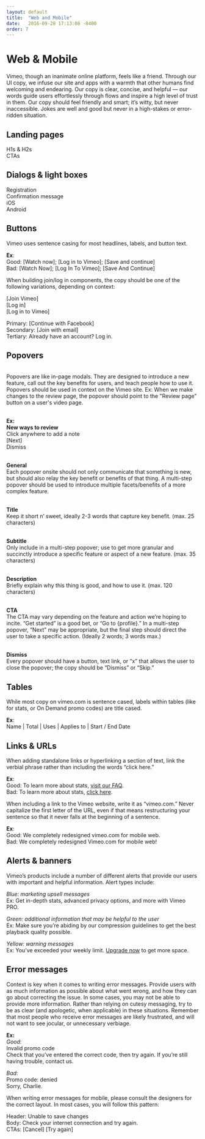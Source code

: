 ```yaml
---
layout: default
title:  "Web and Mobile"
date:   2016-09-28 17:13:08 -0400
order: 7
---
```

# Web & Mobile

Vimeo, though an inanimate online platform, feels like a friend. Through our UI copy, we infuse our site and apps with a warmth that other humans find welcoming and endearing. Our copy is clear, concise, and helpful — our words guide users effortlessly through flows and inspire a high level of trust in them. Our copy should feel friendly and smart; it’s witty, but never inaccessible. Jokes are well and good but never in a high-stakes or error-ridden situation.  

## Landing pages

H1s & H2s<br>
CTAs

## Dialogs & light boxes

Registration
<br>Confirmation message
<br>iOS
<br>Android


## Buttons

Vimeo uses sentence casing for most headlines, labels, and button text.

**Ex**:<br>
Good: [Watch now]; [Log in to Vimeo]; [Save and continue]<br>
Bad: [Watch Now]; [Log In To Vimeo]; [Save And Continue]

When building join/log in components, the copy should be one of the following variations, depending on context:

[Join Vimeo]
<br>[Log in]
<br>[Log in to Vimeo]

Primary: [Continue with Facebook]
<br>Secondary: [Join with email]
<br>Tertiary: Already have an account? Log in.

## Popovers
<br> Popovers are like in-page modals. They are designed to introduce a new feature, call out the key benefits for users, and teach people how to use it. Popovers should be used in context on the Vimeo site. Ex: When we make changes to the review page, the popover should point to the "Review page" button on a user's video page.

<br>**Ex:** 
<br>**New ways to review**
<br>Click anywhere to add a note
<br>[Next]
<br>Dismiss

<br>**General**
<br>Each popover onsite should not only communicate that something is new, but should also relay the key benefit or benefits of that thing. A multi-step popover should be used to introduce multiple facets/benefits of a more complex feature.

<br>**Title**
<br>Keep it short n’ sweet, ideally 2-3 words that capture key benefit. (max. 25 characters)

<br>**Subtitle**
<br>Only include in a multi-step popover; use to get more granular and succinctly introduce a specific feature or aspect of a new feature. (max. 35 characters) 

<br>**Description**
<br>Briefly explain why this thing is good, and how to use it. (max. 120 characters)

<br>**CTA**
<br>The CTA may vary depending on the feature and action we’re hoping to incite. “Get started” is a good bet, or “Go to {profile}.” In a multi-step popover, “Next” may be appropriate, but the final step should direct the user to take a specific action. (Ideally 2 words; 3 words max.) 

<br>**Dismiss**
<br>Every popover should have a button, text link, or “x” that allows the user to close the popover; the copy should be “Dismiss” or “Skip.”

## Tables
While most copy on vimeo.com is sentence cased, labels within tables (like for stats, or On Demand promo codes) are title cased.

**Ex**:<br>
Name | Total | Uses | Applies to | Start / End Date

## Links & URLs
When adding standalone links or hyperlinking a section of text, link the verbial phrase rather than including the words “click here.”

**Ex**:<br>
Good: To learn more about stats, [visit our FAQ][random-link].  
Bad: To learn more about stats, [click here][random-link].

When including a link to the Vimeo website, write it as “vimeo.com.” Never capitalize the first letter of the URL, even if that means restructuring your sentence so that it never falls at the beginning of a sentence.

**Ex**:<br>
Good: We completely redesigned vimeo.com for mobile web.
<br>Bad: We completely redesigned Vimeo.com for mobile web!

## Alerts & banners
Vimeo’s products include a number of different alerts that provide our users with important and helpful information. Alert types include:

*Blue: marketing upsell messages*<br>
Ex: Get in-depth stats, advanced privacy options, and more with Vimeo PRO.

*Green: additional information that may be helpful to the user* <br>
Ex: Make sure you’re abiding by our compression guidelines to get the best playback quality possible.

*Yellow: warning messages*<br>
Ex: You’ve exceeded your weekly limit. [Upgrade now][random-link] to get more space.


## Error messages
Context is key when it comes to writing error messages. Provide users with as much information as possible about what went wrong, and how they can go about correcting the issue. In some cases, you may not be able to provide more information. Rather than relying on cutesy messaging, try to be as clear (and apologetic, when applicable) in these situations. Remember that most people who receive error messages are likely frustrated, and will not want to see jocular, or unnecessary verbiage.

**Ex:**<br>
*Good*: <br>
Invalid promo code<br>
Check that you’ve entered the correct code, then try again. If you’re still having trouble, contact us.

*Bad*: <br>
Promo code: denied<br>
Sorry, Charlie.

When writing error messages for mobile, please consult the designers for the correct layout. In most cases, you will follow this pattern:

Header:  Unable to save changes
<br>Body:      Check your internet connection and try again.
<br>CTAs:     [Cancel] [Try again]


[random-link]: /
